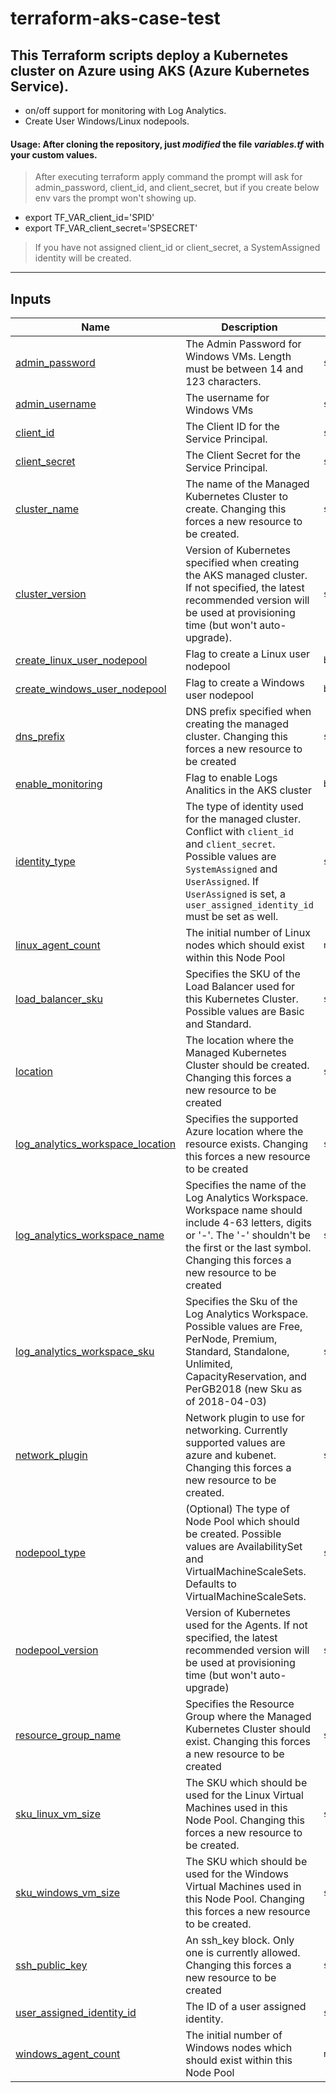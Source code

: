 <!-- BEGIN_TF_DOCS -->

# terraform-aks-case-test

## This Terraform scripts deploy a Kubernetes cluster on Azure using AKS (Azure Kubernetes Service).

- on/off support for monitoring with Log Analytics.
- Create User Windows/Linux nodepools.

#### Usage: After cloning the repository, just *modified* the file *variables.tf* with your custom values.

> After executing terraform apply command the prompt will ask for admin_password, client_id, and client_secret, but if you create below env vars the prompt won't showing up.

* export TF_VAR_client_id='SPID'
* export TF_VAR_client_secret='SPSECRET'

> If you have not assigned client_id or client_secret, a SystemAssigned identity will be created.
---

## Inputs

| Name | Description | Type | Default | Required |
|------|-------------|------|---------|:--------:|
| <a name="input_admin_password"></a> [admin\_password](#input\_admin\_password) | The Admin Password for Windows VMs. Length must be between 14 and 123 characters. | `string` | `"Windows12345#$"` | no |
| <a name="input_admin_username"></a> [admin\_username](#input\_admin\_username) | The username for Windows VMs | `string` | `"azureuser"` | no |
| <a name="input_client_id"></a> [client\_id](#input\_client\_id) | The Client ID for the Service Principal. | `string` | export TF\_VAR\_client\_id='SPID' | yes |
| <a name="input_client_secret"></a> [client\_secret](#input\_client\_secret) | The Client Secret for the Service Principal. | `string` | export TF\_VAR\_client\_secret='SPSECRET' | yes |
| <a name="input_cluster_name"></a> [cluster\_name](#input\_cluster\_name) | The name of the Managed Kubernetes Cluster to create. Changing this forces a new resource to be created. | `string` | `"clustertest"` | no |
| <a name="input_cluster_version"></a> [cluster\_version](#input\_cluster\_version) | Version of Kubernetes specified when creating the AKS managed cluster. If not specified, the latest recommended version will be used at provisioning time (but won't auto-upgrade). | `string` | `"1.22.6"` | no |
| <a name="input_create_linux_user_nodepool"></a> [create\_linux\_user\_nodepool](#input\_create\_linux\_user\_nodepool) | Flag to create a Linux user nodepool | `bool` | `false` | no |
| <a name="input_create_windows_user_nodepool"></a> [create\_windows\_user\_nodepool](#input\_create\_windows\_user\_nodepool) | Flag to create a Windows user nodepool | `bool` | `false` | no |
| <a name="input_dns_prefix"></a> [dns\_prefix](#input\_dns\_prefix) | DNS prefix specified when creating the managed cluster. Changing this forces a new resource to be created | `string` | `"k8scasetest"` | no |
| <a name="input_enable_monitoring"></a> [enable\_monitoring](#input\_enable\_monitoring) | Flag to enable Logs Analitics in the AKS cluster | `bool` | `false` | no |
| <a name="input_identity_type"></a> [identity\_type](#input\_identity\_type) | The type of identity used for the managed cluster. Conflict with `client_id` and `client_secret`. Possible values are `SystemAssigned` and `UserAssigned`. If `UserAssigned` is set, a `user_assigned_identity_id` must be set as well. | `string` | `"SystemAssigned"` | no |
| <a name="input_linux_agent_count"></a> [linux\_agent\_count](#input\_linux\_agent\_count) | The initial number of Linux nodes which should exist within this Node Pool | `number` | `1` | no |
| <a name="input_load_balancer_sku"></a> [load\_balancer\_sku](#input\_load\_balancer\_sku) | Specifies the SKU of the Load Balancer used for this Kubernetes Cluster. Possible values are Basic and Standard. | `string` | `"Standard"` | no |
| <a name="input_location"></a> [location](#input\_location) | The location where the Managed Kubernetes Cluster should be created. Changing this forces a new resource to be created | `string` | `"centralus"` | no |
| <a name="input_log_analytics_workspace_location"></a> [log\_analytics\_workspace\_location](#input\_log\_analytics\_workspace\_location) | Specifies the supported Azure location where the resource exists. Changing this forces a new resource to be created | `string` | `"centralus"` | no |
| <a name="input_log_analytics_workspace_name"></a> [log\_analytics\_workspace\_name](#input\_log\_analytics\_workspace\_name) | Specifies the name of the Log Analytics Workspace. Workspace name should include 4-63 letters, digits or '-'. The '-' shouldn't be the first or the last symbol. Changing this forces a new resource to be created | `string` | `"testLogAnalyticsWorkspaceName"` | no |
| <a name="input_log_analytics_workspace_sku"></a> [log\_analytics\_workspace\_sku](#input\_log\_analytics\_workspace\_sku) | Specifies the Sku of the Log Analytics Workspace. Possible values are Free, PerNode, Premium, Standard, Standalone, Unlimited, CapacityReservation, and PerGB2018 (new Sku as of 2018-04-03) | `string` | `"PerGB2018"` | no |
| <a name="input_network_plugin"></a> [network\_plugin](#input\_network\_plugin) | Network plugin to use for networking. Currently supported values are azure and kubenet. Changing this forces a new resource to be created. | `string` | `"azure"` | no |
| <a name="input_nodepool_type"></a> [nodepool\_type](#input\_nodepool\_type) | (Optional) The type of Node Pool which should be created. Possible values are AvailabilitySet and VirtualMachineScaleSets. Defaults to VirtualMachineScaleSets. | `string` | `"VirtualMachineScaleSets"` | no |
| <a name="input_nodepool_version"></a> [nodepool\_version](#input\_nodepool\_version) | Version of Kubernetes used for the Agents. If not specified, the latest recommended version will be used at provisioning time (but won't auto-upgrade) | `string` | `"1.20.7"` | no |
| <a name="input_resource_group_name"></a> [resource\_group\_name](#input\_resource\_group\_name) | Specifies the Resource Group where the Managed Kubernetes Cluster should exist. Changing this forces a new resource to be created | `string` | `"aks-terraform-rg"` | no |
| <a name="input_sku_linux_vm_size"></a> [sku\_linux\_vm\_size](#input\_sku\_linux\_vm\_size) | The SKU which should be used for the Linux Virtual Machines used in this Node Pool. Changing this forces a new resource to be created. | `string` | `"Standard_D2_v2"` | no |
| <a name="input_sku_windows_vm_size"></a> [sku\_windows\_vm\_size](#input\_sku\_windows\_vm\_size) | The SKU which should be used for the Windows Virtual Machines used in this Node Pool. Changing this forces a new resource to be created. | `string` | `"Standard_D4s_v3"` | no |
| <a name="input_ssh_public_key"></a> [ssh\_public\_key](#input\_ssh\_public\_key) | An ssh\_key block. Only one is currently allowed. Changing this forces a new resource to be created | `string` | `"~/.ssh/id_rsa.pub"` | no |
| <a name="input_user_assigned_identity_id"></a> [user\_assigned\_identity\_id](#input\_user\_assigned\_identity\_id) | The ID of a user assigned identity. | `string` | `null` | no |
| <a name="input_windows_agent_count"></a> [windows\_agent\_count](#input\_windows\_agent\_count) | The initial number of Windows nodes which should exist within this Node Pool | `number` | `1` | no |
<!-- END_TF_DOCS -->